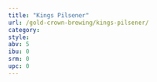 ```yaml
---
title: "Kings Pilsener"
url: /gold-crown-brewing/kings-pilsener/
category: 
style: 
abv: 5
ibu: 0
srm: 0
upc: 0
---
```


